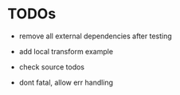# TODOs

- remove all external dependencies after testing
- add local transform example

- check source todos
- dont fatal, allow err handling